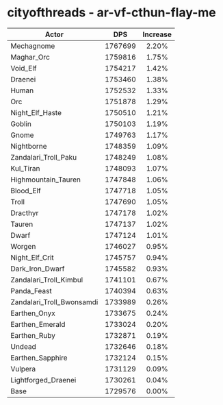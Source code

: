 # cityofthreads - ar-vf-cthun-flay-me
| Actor | DPS | Increase |
|---|:---:|:---:|
|Mechagnome|1767699|2.20%|
|Maghar_Orc|1759816|1.75%|
|Void_Elf|1754217|1.42%|
|Draenei|1753460|1.38%|
|Human|1752532|1.33%|
|Orc|1751878|1.29%|
|Night_Elf_Haste|1750510|1.21%|
|Goblin|1750103|1.19%|
|Gnome|1749763|1.17%|
|Nightborne|1748359|1.09%|
|Zandalari_Troll_Paku|1748249|1.08%|
|Kul_Tiran|1748093|1.07%|
|Highmountain_Tauren|1747848|1.06%|
|Blood_Elf|1747718|1.05%|
|Troll|1747690|1.05%|
|Dracthyr|1747178|1.02%|
|Tauren|1747137|1.02%|
|Dwarf|1747124|1.01%|
|Worgen|1746027|0.95%|
|Night_Elf_Crit|1745757|0.94%|
|Dark_Iron_Dwarf|1745582|0.93%|
|Zandalari_Troll_Kimbul|1741101|0.67%|
|Panda_Feast|1740394|0.63%|
|Zandalari_Troll_Bwonsamdi|1733989|0.26%|
|Earthen_Onyx|1733675|0.24%|
|Earthen_Emerald|1733024|0.20%|
|Earthen_Ruby|1732871|0.19%|
|Undead|1732646|0.18%|
|Earthen_Sapphire|1732124|0.15%|
|Vulpera|1731129|0.09%|
|Lightforged_Draenei|1730261|0.04%|
|Base|1729576|0.00%|
